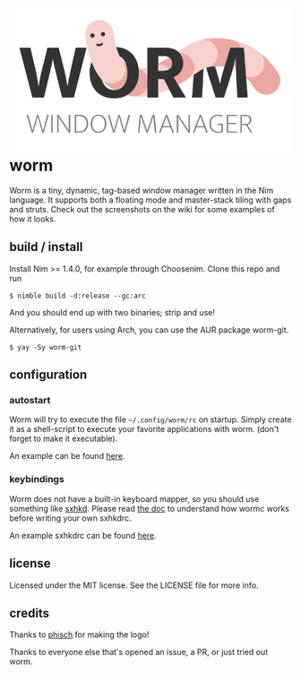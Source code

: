 <img src=logo.svg align=right>

# worm

Worm is a tiny, dynamic, tag-based window manager written in the Nim language.
It supports both a floating mode and master-stack tiling with gaps and struts.
Check out the screenshots on the wiki for some examples of how it looks.

## build / install

Install Nim >= 1.4.0, for example through Choosenim. Clone this repo and run

```
$ nimble build -d:release --gc:arc
```
And you should end up with two binaries; strip and use!

Alternatively, for users using Arch, you can use the AUR package worm-git.

```
$ yay -Sy worm-git
```

## configuration

### autostart

Worm will try to execute the file `~/.config/worm/rc` on startup.
Simply create it as a shell-script to execute your favorite applications with
worm.
(don't forget to make it executable).

An example can be found [here](/examples/rc).

### keybindings

Worm does not have a built-in keyboard mapper, so you should use something like
[sxhkd](https://github.com/baskerville/sxhkd).
Please read [the doc](docs/wormc.md) to understand how wormc works before
writing your own sxhkdrc.

An example sxhkdrc can be found [here](/examples/sxhkdrc).

## license

Licensed under the MIT license. See the LICENSE file for more info.

## credits

Thanks to [phisch](https://github.com/phisch) for making the logo!

Thanks to everyone else that's opened an issue, a PR, or just tried out worm. 

